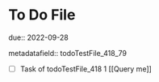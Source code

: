 # To Do File

due:: 2022-09-28

metadatafield:: todoTestFile_418_79

- [ ] Task of todoTestFile_418 1 [[Query me]]
